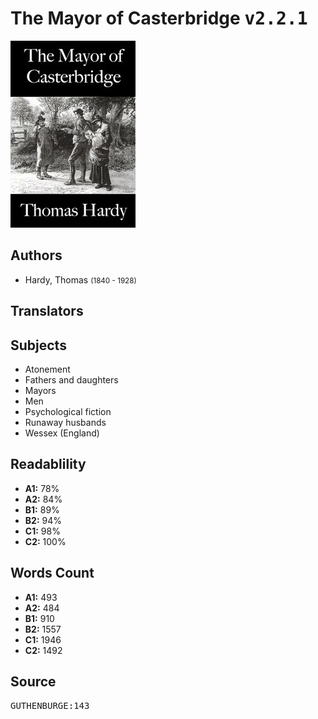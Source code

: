 # The Mayor of Casterbridge <kbd>v2.2.1</kbd>

![](./cover.medium.jpg "")

## Authors


 - Hardy, Thomas <small>(1840 - 1928)</small>

## Translators



## Subjects


 - Atonement
 - Fathers and daughters
 - Mayors
 - Men
 - Psychological fiction
 - Runaway husbands
 - Wessex (England)

## Readablility


 - **A1:** 78%
 - **A2:** 84%
 - **B1:** 89%
 - **B2:** 94%
 - **C1:** 98%
 - **C2:** 100%

## Words Count


 - **A1:** 493
 - **A2:** 484
 - **B1:** 910
 - **B2:** 1557
 - **C1:** 1946
 - **C2:** 1492

## Source


<kbd>GUTHENBURGE:143</kbd>
